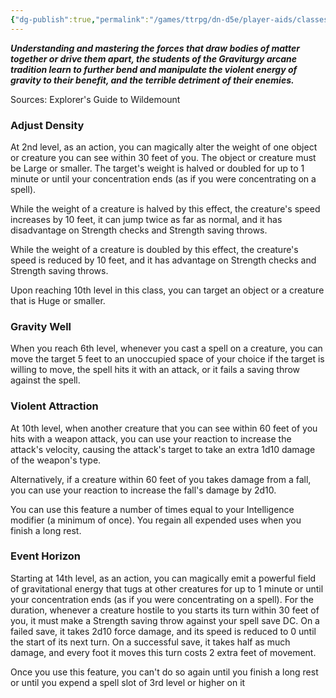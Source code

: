```yaml
---
{"dg-publish":true,"permalink":"/games/ttrpg/dn-d5e/player-aids/classes/class-specialisations/wizard-school-of-graviturgy/","tags":["Sub-Class","TTRPG/DND/5e"],"noteIcon":""}
---
```



**_Understanding and mastering the forces that draw bodies of matter together or drive them apart, the students of the Graviturgy arcane tradition learn to further bend and manipulate the violent energy of gravity to their benefit, and the terrible detriment of their enemies._**

Sources: Explorer's Guide to Wildemount

### Adjust Density

At 2nd level, as an action, you can magically alter the weight of one object or creature you can see within 30 feet of you. The object or creature must be Large or smaller. The target's weight is halved or doubled for up to 1 minute or until your concentration ends (as if you were concentrating on a spell).

While the weight of a creature is halved by this effect, the creature's speed increases by 10 feet, it can jump twice as far as normal, and it has disadvantage on Strength checks and Strength saving throws.

While the weight of a creature is doubled by this effect, the creature's speed is reduced by 10 feet, and it has advantage on Strength checks and Strength saving throws.

Upon reaching 10th level in this class, you can target an object or a creature that is Huge or smaller.

### Gravity Well

When you reach 6th level, whenever you cast a spell on a creature, you can move the target 5 feet to an unoccupied space of your choice if the target is willing to move, the spell hits it with an attack, or it fails a saving throw against the spell.

### Violent Attraction

At 10th level, when another creature that you can see within 60 feet of you hits with a weapon attack, you can use your reaction to increase the attack's velocity, causing the attack's target to take an extra 1d10 damage of the weapon's type.

Alternatively, if a creature within 60 feet of you takes damage from a fall, you can use your reaction to increase the fall's damage by 2d10.

You can use this feature a number of times equal to your Intelligence modifier (a minimum of once). You regain all expended uses when you finish a long rest.

### Event Horizon

Starting at 14th level, as an action, you can magically emit a powerful field of gravitational energy that tugs at other creatures for up to 1 minute or until your concentration ends (as if you were concentrating on a spell). For the duration, whenever a creature hostile to you starts its turn within 30 feet of you, it must make a Strength saving throw against your spell save DC. On a failed save, it takes 2d10 force damage, and its speed is reduced to 0 until the start of its next turn. On a successful save, it takes half as much damage, and every foot it moves this turn costs 2 extra feet of movement.

Once you use this feature, you can't do so again until you finish a long rest or until you expend a spell slot of 3rd level or higher on it

